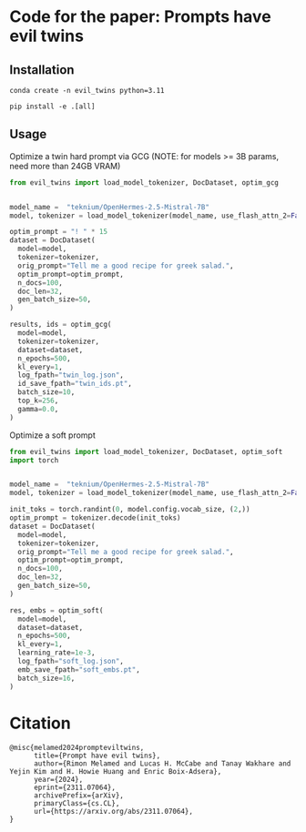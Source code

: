 # Code for the paper: Prompts have evil twins

## Installation
```conda create -n evil_twins python=3.11```

```pip install -e .[all]```

## Usage
Optimize a twin hard prompt via GCG (NOTE: for models >= 3B params, need more than 24GB VRAM)

```python
from evil_twins import load_model_tokenizer, DocDataset, optim_gcg


model_name =  "teknium/OpenHermes-2.5-Mistral-7B"
model, tokenizer = load_model_tokenizer(model_name, use_flash_attn_2=False)

optim_prompt = "! " * 15
dataset = DocDataset(
  model=model,
  tokenizer=tokenizer,
  orig_prompt="Tell me a good recipe for greek salad.",
  optim_prompt=optim_prompt,
  n_docs=100,
  doc_len=32,
  gen_batch_size=50,
)

results, ids = optim_gcg(
  model=model,
  tokenizer=tokenizer,
  dataset=dataset,
  n_epochs=500,
  kl_every=1,
  log_fpath="twin_log.json",
  id_save_fpath="twin_ids.pt",
  batch_size=10,  
  top_k=256,
  gamma=0.0, 
)
```

Optimize a soft prompt

```python
from evil_twins import load_model_tokenizer, DocDataset, optim_soft
import torch


model_name =  "teknium/OpenHermes-2.5-Mistral-7B"
model, tokenizer = load_model_tokenizer(model_name, use_flash_attn_2=False)

init_toks = torch.randint(0, model.config.vocab_size, (2,))
optim_prompt = tokenizer.decode(init_toks)
dataset = DocDataset(
  model=model,
  tokenizer=tokenizer,
  orig_prompt="Tell me a good recipe for greek salad.",
  optim_prompt=optim_prompt,
  n_docs=100,
  doc_len=32,
  gen_batch_size=50,
)

res, embs = optim_soft(
  model=model,
  dataset=dataset,
  n_epochs=500,
  kl_every=1,
  learning_rate=1e-3,
  log_fpath="soft_log.json",
  emb_save_fpath="soft_embs.pt",
  batch_size=16,
)
```

# Citation
```
@misc{melamed2024prompteviltwins,
      title={Prompt have evil twins}, 
      author={Rimon Melamed and Lucas H. McCabe and Tanay Wakhare and Yejin Kim and H. Howie Huang and Enric Boix-Adsera},
      year={2024},
      eprint={2311.07064},
      archivePrefix={arXiv},
      primaryClass={cs.CL},
      url={https://arxiv.org/abs/2311.07064}, 
}
```